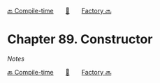 [🔙 Compile-time][previous-chapter]&nbsp;&nbsp;&nbsp;&nbsp;&nbsp;&nbsp;&nbsp;[🏡][readme]&nbsp;&nbsp;&nbsp;&nbsp;&nbsp;&nbsp;&nbsp;[Factory 🔜][upcoming-chapter]

# Chapter 89. Constructor

_Notes_

[🔙 Compile-time][previous-chapter]&nbsp;&nbsp;&nbsp;&nbsp;&nbsp;&nbsp;&nbsp;[🏡][readme]&nbsp;&nbsp;&nbsp;&nbsp;&nbsp;&nbsp;&nbsp;[Factory 🔜][upcoming-chapter]

[readme]: README.md
[previous-chapter]: ch088-compile-time.md
[upcoming-chapter]: ch090-factory.md